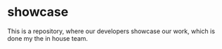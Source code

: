 # showcase
This is a repository, where our developers showcase our work, which is done my the in house team.

